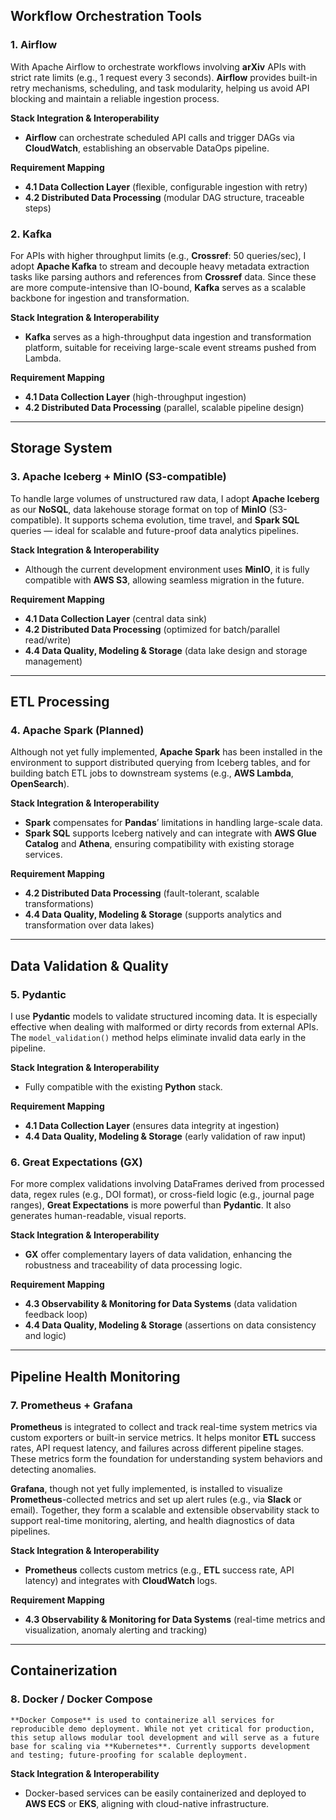 ## **Workflow Orchestration Tools**

### **1. Airflow**

With Apache Airflow to orchestrate workflows involving **arXiv** APIs with strict rate limits (e.g., 1 request every 3 seconds). **Airflow** provides built-in retry mechanisms, scheduling, and task modularity, helping us avoid API blocking and maintain a reliable ingestion process.

**Stack Integration & Interoperability**

- **Airflow** can orchestrate scheduled API calls and trigger DAGs via **CloudWatch**, establishing an observable DataOps pipeline.

**Requirement Mapping**

- **4.1 Data Collection Layer** (flexible, configurable ingestion with retry)
- **4.2 Distributed Data Processing** (modular DAG structure, traceable steps)

### 2. **Kafka**

For APIs with higher throughput limits (e.g., **Crossref**: 50 queries/sec), I adopt **Apache Kafka** to stream and decouple heavy metadata extraction tasks like parsing authors and references from **Crossref** data. Since these are more compute-intensive than IO-bound, **Kafka** serves as a scalable backbone for ingestion and transformation.

**Stack Integration & Interoperability**

- **Kafka** serves as a high-throughput data ingestion and transformation platform, suitable for receiving large-scale event streams pushed from Lambda.

**Requirement Mapping**

- **4.1 Data Collection Layer** (high-throughput ingestion)
- **4.2 Distributed Data Processing** (parallel, scalable pipeline design)

---

## **Storage System**

### 3. **Apache Iceberg + MinIO (S3-compatible)**

To handle large volumes of unstructured raw data, I adopt **Apache Iceberg** as our **NoSQL**, data lakehouse storage format on top of **MinIO** (S3-compatible). It supports schema evolution, time travel, and **Spark SQL** queries — ideal for scalable and future-proof data analytics pipelines.

**Stack Integration & Interoperability**

- Although the current development environment uses **MinIO**, it is fully compatible with **AWS S3**, allowing seamless migration in the future.

**Requirement Mapping**

- **4.1 Data Collection Layer** (central data sink)
- **4.2 Distributed Data Processing** (optimized for batch/parallel read/write)
- **4.4 Data Quality, Modeling & Storage** (data lake design and storage management)

---

## **ETL Processing**

### 4. **Apache Spark** (Planned)

Although not yet fully implemented, **Apache Spark** has been installed in the environment to support distributed querying from Iceberg tables, and for building batch ETL jobs to downstream systems (e.g., **AWS Lambda**, **OpenSearch**).

**Stack Integration & Interoperability**

- **Spark** compensates for **Pandas**’ limitations in handling large-scale data.
- **Spark SQL** supports Iceberg natively and can integrate with **AWS Glue Catalog** and **Athena**, ensuring compatibility with existing storage services.

**Requirement Mapping**

- **4.2 Distributed Data Processing** (fault-tolerant, scalable transformations)
- **4.4 Data Quality, Modeling & Storage** (supports analytics and transformation over data lakes)

---

## **Data Validation & Quality**

### 5. **Pydantic**

I use **Pydantic** models to validate structured incoming data. It is especially effective when dealing with malformed or dirty records from external APIs. The `model_validation()` method helps eliminate invalid data early in the pipeline.

**Stack Integration & Interoperability**

- Fully compatible with the existing **Python** stack.

**Requirement Mapping**

- **4.1 Data Collection Layer** (ensures data integrity at ingestion)
- **4.4 Data Quality, Modeling & Storage** (early validation of raw input)

### 6. **Great Expectations (GX)**

For more complex validations involving DataFrames derived from processed data, regex rules (e.g., DOI format), or cross-field logic (e.g., journal page ranges), **Great Expectations** is more powerful than **Pydantic**. It also generates human-readable, visual reports.

**Stack Integration & Interoperability**

- **GX** offer complementary layers of data validation, enhancing the robustness and traceability of data processing logic.

**Requirement Mapping**

- **4.3 Observability & Monitoring for Data Systems** (data validation feedback loop)
- **4.4 Data Quality, Modeling & Storage** (assertions on data consistency and logic)

---

## **Pipeline Health Monitoring**

### 7. **Prometheus + Grafana**

**Prometheus** is integrated to collect and track real-time system metrics via custom exporters or built-in service metrics. It helps monitor **ETL** success rates, API request latency, and failures across different pipeline stages. These metrics form the foundation for understanding system behaviors and detecting anomalies.

**Grafana**, though not yet fully implemented, is installed to visualize **Prometheus**-collected metrics and set up alert rules (e.g., via **Slack** or email). Together, they form a scalable and extensible observability stack to support real-time monitoring, alerting, and health diagnostics of data pipelines.

**Stack Integration & Interoperability**

- **Prometheus** collects custom metrics (e.g., **ETL** success rate, API latency) and integrates with **CloudWatch** logs.

**Requirement Mapping**

- **4.3 Observability & Monitoring for Data Systems** (real-time metrics and visualization, anomaly alerting and tracking)

---

## **Containerization**

### 8. **Docker / Docker Compose**

    **Docker Compose** is used to containerize all services for reproducible demo deployment. While not yet critical for production, this setup allows modular tool development and will serve as a future base for scaling via **Kubernetes**. Currently supports development and testing; future-proofing for scalable deployment.

**Stack Integration & Interoperability**

- Docker-based services can be easily containerized and deployed to **AWS ECS** or **EKS**, aligning with cloud-native infrastructure.
